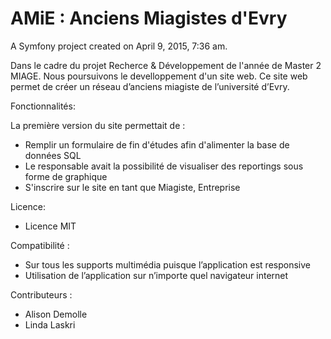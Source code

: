 AMiE : Anciens Miagistes d'Evry
====

A Symfony project created on April 9, 2015, 7:36 am.

Dans le cadre du projet Recherce & Développement de l'année de Master 2 MIAGE.
Nous poursuivons le develloppement d'un site web.
Ce site web permet de créer un réseau d’anciens miagiste de l’université d’Evry.

Fonctionnalités:

La première version du site permettait de :

-	Remplir un formulaire de fin d'études afin d'alimenter la base de données SQL
-	Le responsable avait la possibilité de visualiser des reportings sous forme de graphique 
-	S'inscrire sur le site en tant que Miagiste, Entreprise

Licence:

-	Licence MIT

Compatibilité :

-	Sur tous les supports multimédia puisque l’application est responsive
-	Utilisation de l’application sur n’importe quel navigateur internet

Contributeurs :

-	Alison Demolle
-	Linda Laskri
